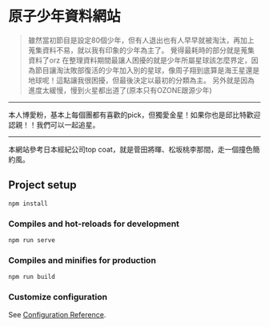 # 原子少年資料網站
>雖然當初節目是設定80個少年，但有人退出也有人早早就被淘汰，再加上蒐集資料不易，就以我有印象的少年為主了。
>覺得最耗時的部分就是蒐集資料了orz
>在整理資料期間最讓人困擾的就是少年所屬星球該怎麼界定，因為節目讓淘汰敗部復活的少年加入別的星球，像周子翔到底算是海王星還是地球呢！這點讓我很困擾，但最後決定以最初的分類為主。
>另外就是因為進度太緩慢，慢到火星都出道了(原本只有OZONE跟源少年)

* * *
本人博愛粉，基本上每個團都有喜歡的pick，但獨愛金星！如果你也是邱比特歡迎認親！！我們可以一起追星。
* * *
本網站參考日本經紀公司top coat，就是菅田將暉、松坂桃李那間，走一個撞色簡約風。

## Project setup
```
npm install
```

### Compiles and hot-reloads for development
```
npm run serve
```

### Compiles and minifies for production
```
npm run build
```

### Customize configuration
See [Configuration Reference](https://cli.vuejs.org/config/).
